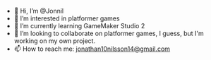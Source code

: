 - 👋 Hi, I’m @Jonnil
- 👀 I’m interested in platformer games
- 🌱 I’m currently learning GameMaker Studio 2
- 💞️ I’m looking to collaborate on platformer games, I guess, but I'm working on my own project.
- 📫 How to reach me: jonathan10nilsson14@gmail.com
